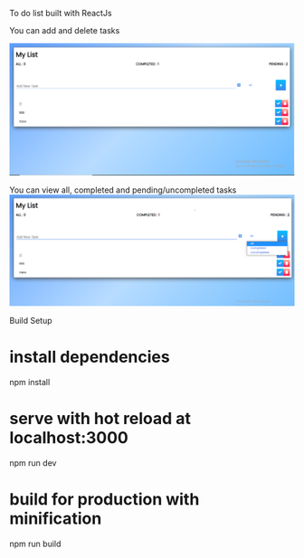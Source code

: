 To do list built with ReactJs

You can add and delete tasks

![](images/MyList.PNG)

You can view all, completed and pending/uncompleted tasks
![](images/MyList2.PNG)

Build Setup
# install dependencies
npm install

# serve with hot reload at localhost:3000
npm run dev

# build for production with minification
npm run build
